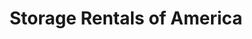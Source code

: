 ---
title: "Storage Rentals of America"
url: /simpsonville/storage-rentals-of-america/
shop: Mieten
---